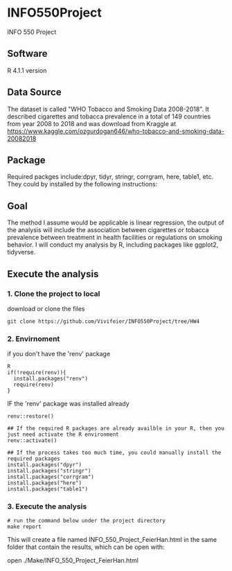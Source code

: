 # INFO550Project
INFO 550 Project

## Software
   R 4.1.1 version

## Data Source

   The dataset is called "WHO Tobacco and Smoking Data 2008-2018". It described cigarettes and tobacca prevalence in a total of 149 countries from year 2008 to 2018 and was download from Kraggle at https://www.kaggle.com/ozgurdogan646/who-tobacco-and-smoking-data-20082018

## Package
  Required packges include:dpyr, tidyr, stringr, corrgram, here, table1, etc.
  They could by installed by the following instructions:
  
## Goal
  The method I assume would be applicable is linear regression, the output of the analysis will include the association between cigarettes or tobacca prevalence between treatment in health facilities or regulations on smoking behavior. I will conduct my analysis by R, including packages like ggplot2, tidyverse.

## Execute the analysis

### 1. Clone the project to local
download or clone the files
```
git clone https://github.com/Vivifeier/INFO550Project/tree/HW4
```
### 2. Envirnoment
if you don't have the 'renv' package
```
R
if(!require(renv)){
  install.packages("renv")
  require(renv)
}
```
IF the 'renv' package was installed already
```
renv::restore()

## If the required R packages are already availble in your R, then you just need activate the R environment
renv::activate()

## If the process takes too much time, you could manually install the required packages
install.packages("dpyr")
install.packages("stringr")
install.packages("corrgram")
install.packages("here")
install.packages("table1")
```

### 3. Execute the analysis
```
# run the command below under the project directory
make report
```
This will create a file named INFO_550_Project_FeierHan.html in the same folder that contain the results, which can be open with:

open ./Make/INFO_550_Project_FeierHan.html
